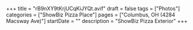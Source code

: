 +++
title = "rB9nXY9tKrjUCqKiJYQt.avif"
draft = false
tags = ["Photos"]
categories = ["ShowBiz Pizza Place"]
pages = ["Columbus, OH (4284 Macsway Ave)"]
startDate = ""
description = "ShowBiz Pizza Exterior"
+++

